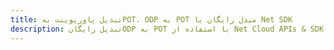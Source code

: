 ---title: تبدیل پاورپوینت بهPOT، ODP به POT مبدل رایگان یا Net SDKdescription: تبدیل رایگانODP به POT با استفاده از Net Cloud APIs & SDK. همچنین اسناد Microsoft PowerPoint را در Cloud ایجاد، ویرایش و رندر کنید.---